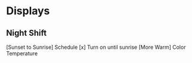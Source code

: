 # Displays
## Night Shift
[Sunset to Sunrise] Schedule
[x] Turn on until sunrise
[More Warm] Color Temperature